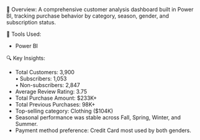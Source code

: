 📌 Overview:
A comprehensive customer analysis dashboard built in Power BI, tracking purchase behavior by category, season, gender, and subscription status.

 🧰 Tools Used:
- Power BI


🔍 Key Insights:
- Total Customers: 3,900  
  • Subscribers: 1,053  
  • Non-subscribers: 2,847
- Average Review Rating: 3.75
- Total Purchase Amount: $233K+  
- Total Previous Purchases: 98K+
- Top-selling category: Clothing ($104K)
- Seasonal performance was stable across Fall, Spring, Winter, and Summer.
- Payment method preference: Credit Card most used by both genders.
